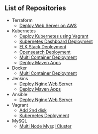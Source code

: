 
## List of Repositories
- Terraform
  - [Deploy Web Server on AWS](https://github.com/rabbanigithub/aws-web-terraform)
- Kubernetes
  - [Deploy Kubernetes using Vagrant](https://github.com/rabbanigithub/kubernetes/tree/master/kubernetes-using-vagrant)
  - [Kubernetes Dashboard Deployment](https://github.com/rabbanigithub/kubernetes-dashboard)
  - [ELK Stack Deployment](https://github.com/rabbanigithub/elk-stack-kubernetes)
  - [Opensearch Deployment](https://github.com/rabbanigithub/kubernetes/tree/master/opensearch)
  - [Multi Container Deployment](https://github.com/rabbanigithub/multi-k8s)
  - [Deploy Maven Apps](https://github.com/rabbanigithub/mvn-apps)
- Docker
  - [Multi Container Deployment](https://github.com/rabbanigithub/multi-docker)
- Jenkins
  - [Deploy Nginx Web Server](https://github.com/rabbanigithub/nginx-Jenkins)
  - [Deploy Maven Apps](https://github.com/rabbanigithub/mvn-apps)
- Ansible
  - [Deploy Nginx Web Server](https://github.com/rabbanigithub/nginx-ansible)
- Vagrant
  - [Add 2nd disk](https://github.com/rabbanigithub/vagrant-2nd-disk)
  - [Kubernetes Deployment](https://github.com/rabbanigithub/kubernetes/tree/master/kubernetes-using-vagrant)
- MySQL
  - [Multi Node Mysql Cluster](https://github.com/rabbanigithub/multi-node-mysql-cluster)
